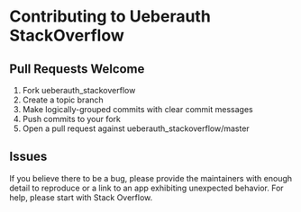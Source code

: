 # Contributing to Ueberauth StackOverflow

## Pull Requests Welcome
1. Fork ueberauth_stackoverflow
2. Create a topic branch
3. Make logically-grouped commits with clear commit messages
4. Push commits to your fork
5. Open a pull request against ueberauth_stackoverflow/master

## Issues

If you believe there to be a bug, please provide the maintainers with enough
detail to reproduce or a link to an app exhibiting unexpected behavior. For
help, please start with Stack Overflow.
